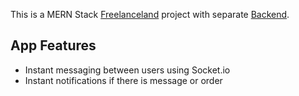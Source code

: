 This is a MERN Stack [Freelanceland](https://freelanceland.netlify.app/) project with separate [Backend](https://github.com/zaid9696/freelanceland-backend).

## App Features

- Instant messaging between users using Socket.io
- Instant notifications if there is message or order

